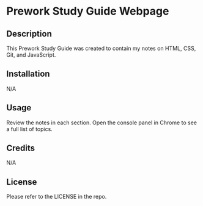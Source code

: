 # Prework Study Guide Webpage

## Description

This Prework Study Guide was created to contain my notes on HTML, CSS, Git, and JavaScript.

## Installation

N/A

## Usage

Review the notes in each section. Open the console panel in Chrome to see a full list of topics.

## Credits

N/A

## License

Please refer to the LICENSE in the repo.